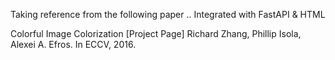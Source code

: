 Taking reference from the following paper .. Integrated with FastAPI & HTML
 
Colorful Image Colorization [Project Page] 
Richard Zhang, Phillip Isola, Alexei A. Efros. In ECCV, 2016.
